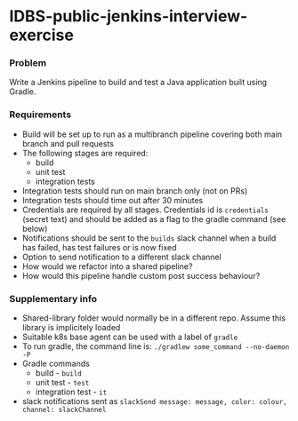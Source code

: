 # IDBS-public-jenkins-interview-exercise

### Problem

Write a Jenkins pipeline to build and test a Java application built using Gradle.

### Requirements

* Build will be set up to run as a multibranch pipeline covering both main branch and pull requests
* The following stages are required:
    * build
    * unit test
    * integration tests
* Integration tests should run on main branch only (not on PRs)
* Integration tests should time out after 30 minutes
* Credentials are required by all stages. Credentials id is `credentials` (secret text) and should be added as a flag to the gradle command (see below)
* Notifications should be sent to the `builds` slack channel when a build has failed, has test failures or is now fixed
* Option to send notification to a different slack channel
* How would we refactor into a shared pipeline?
* How would this pipeline handle custom post success behaviour?


### Supplementary info

* Shared-library folder would normally be in a different repo. Assume this library is implicitely loaded
* Suitable k8s base agent can be used with a label of `gradle`
* To run gradle, the command line is: `./gradlew some_command --no-daemon -P`
* Gradle commands
    * build - `build`
    * unit test - `test`
    * integration test - `it`
* slack notifications sent as `slackSend message: message, color: colour, channel: slackChannel`
